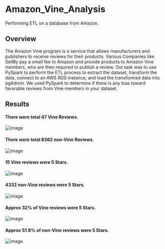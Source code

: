 # Amazon_Vine_Analysis
Performing ETL on a database from Amazon.

## Overview 
The Amazon Vine program is a service that allows manufacturers and publishers to receive reviews for their products. Various Companies like SellBy pay a small fee to Amazon and provide products to Amazon Vine members, who are then required to publish a review. Out task was to use PySpark to perform the ETL process to extract the dataset, transform the data, connect to an AWS RDS instance, and load the transformed data into pgAdmin. We used PySpark to determine if there is any bias toward favorable reviews from Vine members in your dataset.


## Results

#### There were total 47 Vine Reviews.

![image](https://user-images.githubusercontent.com/78935551/122655787-3cdb5600-d123-11eb-9cf9-a2065ff9b1d8.png)


#### There were total 8362 non-Vine Reviews.

![image](https://user-images.githubusercontent.com/78935551/122655799-5da3ab80-d123-11eb-9c3b-43594869f46c.png)

#### 15 Vine reviews were 5 Stars.

![image](https://user-images.githubusercontent.com/78935551/122655838-ac514580-d123-11eb-97f8-cdd404339fa2.png)


#### 4332 non-Vine reviews were 5 Stars.

![image](https://user-images.githubusercontent.com/78935551/122655864-ed495a00-d123-11eb-9fc8-943544cc3430.png)


#### Approx 32% of Vine reviews were 5 Stars.

![image](https://user-images.githubusercontent.com/78935551/122655876-0d791900-d124-11eb-873c-4648c4d9c9af.png)


#### Approx 51.8% of non-Vine reviews were 5 Stars.

![image](https://user-images.githubusercontent.com/78935551/122655906-3d282100-d124-11eb-849d-924b6113f416.png)





